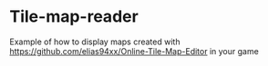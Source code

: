 Tile-map-reader
===============

Example of how to display  maps created with  https://github.com/elias94xx/Online-Tile-Map-Editor in your game
